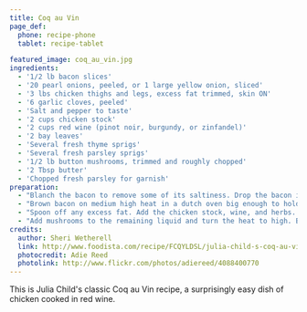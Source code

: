 ```yaml
---
title: Coq au Vin
page_def:
  phone: recipe-phone
  tablet: recipe-tablet

featured_image: coq_au_vin.jpg
ingredients:
  - '1/2 lb bacon slices'
  - '20 pearl onions, peeled, or 1 large yellow onion, sliced'
  - '3 lbs chicken thighs and legs, excess fat trimmed, skin ON'
  - '6 garlic cloves, peeled'
  - 'Salt and pepper to taste'
  - '2 cups chicken stock'
  - '2 cups red wine (pinot noir, burgundy, or zinfandel)'
  - '2 bay leaves'
  - 'Several fresh thyme sprigs'
  - 'Several fresh parsley sprigs'
  - '1/2 lb button mushrooms, trimmed and roughly chopped'
  - '2 Tbsp butter'
  - 'Chopped fresh parsley for garnish'
preparation:
  - "Blanch the bacon to remove some of its saltiness. Drop the bacon into a saucepan of cold water, covered by a couple of inches. Bring to a boil, simmer for 5 minutes, drain. Rinse in cold water, pat dry with paper towels. Cut the bacon into 1 inch by 1/4 inch pieces."
  - "Brown bacon on medium high heat in a dutch oven big enough to hold the chicken, about 10 minutes. Remove the cooked bacon, set aside. Keep the bacon fat in the pan. Working in batches if necessary, add onions and chicken, skin side down. Brown the chicken well, on all sides, about 10 minutes. Halfway through the browning, add the garlic and sprinkle the chicken with salt and pepper."
  - "Spoon off any excess fat. Add the chicken stock, wine, and herbs. Add back the bacon. Lower heat to a simmer. Cover and cook for 20 minutes, or until chicken is tender and cooked through. Remove chicken and onions to a separate platter. Remove the bay leaves, herb sprigs, garlic, and discard."
  - "Add mushrooms to the remaining liquid and turn the heat to high. Boil quickly and reduce the liquid by three fourths until it becomes thick and saucy. Lower the heat, stir in the butter. Return the chicken and onions to the pan to reheat and coat with sauce. Adjust seasoning. Garnish with parsley and serve with potatoes or egg noodles."
credits:
  author: Sheri Wetherell
  link: http://www.foodista.com/recipe/FCQYLDSL/julia-child-s-coq-au-vin
  photocredit: Adie Reed
  photolink: http://www.flickr.com/photos/adiereed/4088400770
---
```


This is Julia Child's classic Coq au Vin recipe, a surprisingly easy dish of chicken cooked in red wine.
